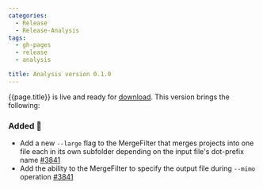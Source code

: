 ```yaml
---
categories:
  - Release
  - Release-Analysis
tags:
  - gh-pages
  - release
  - analysis

title: Analysis version 0.1.0
---
```


{{page.title}} is live and ready for [download](https://github.com/MaibornWolff/codecharta/releases/tag/ana-0.1.0). 
This version brings the following:

### Added 🚀

- Add a new `--large` flag to the MergeFilter that merges projects into one file each in its own subfolder depending on the input file's dot-prefix name [#3841](https://github.com/MaibornWolff/codecharta/pull/3841)
- Add the ability to the MergeFilter to specify the output file during `--mimo` operation [#3841](https://github.com/MaibornWolff/codecharta/pull/3841)